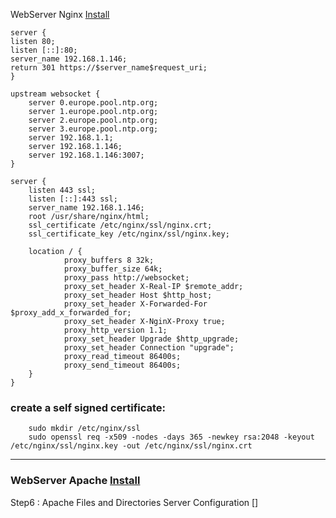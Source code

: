 WebServer Nginx
[Install](https://www.digitalocean.com/community/tutorials/how-to-install-nginx-on-debian-10)

```
server {
listen 80;
listen [::]:80;
server_name 192.168.1.146;
return 301 https://$server_name$request_uri;
}

upstream websocket {
    server 0.europe.pool.ntp.org;
    server 1.europe.pool.ntp.org;
    server 2.europe.pool.ntp.org;
    server 3.europe.pool.ntp.org;
    server 192.168.1.1;
    server 192.168.1.146;
    server 192.168.1.146:3007;
}

server {
    listen 443 ssl;
    listen [::]:443 ssl;
    server_name 192.168.1.146;
    root /usr/share/nginx/html;
    ssl_certificate /etc/nginx/ssl/nginx.crt;
    ssl_certificate_key /etc/nginx/ssl/nginx.key;    

    location / {
            proxy_buffers 8 32k;
            proxy_buffer_size 64k;
            proxy_pass http://websocket;
            proxy_set_header X-Real-IP $remote_addr;
            proxy_set_header Host $http_host;
            proxy_set_header X-Forwarded-For $proxy_add_x_forwarded_for;
            proxy_set_header X-NginX-Proxy true;
            proxy_http_version 1.1;
            proxy_set_header Upgrade $http_upgrade;
            proxy_set_header Connection "upgrade";
            proxy_read_timeout 86400s;
            proxy_send_timeout 86400s;
    }
}

```


### create a self signed certificate:
```
    sudo mkdir /etc/nginx/ssl
    sudo openssl req -x509 -nodes -days 365 -newkey rsa:2048 -keyout /etc/nginx/ssl/nginx.key -out /etc/nginx/ssl/nginx.crt
```

---

### WebServer Apache [Install](https://www.digitalocean.com/community/tutorials/how-to-install-the-apache-web-server-on-debian-11)

Step6 : 
Apache Files and Directories
Server Configuration 
[]
